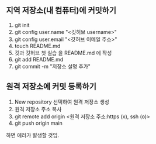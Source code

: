 


## 지역 저장소(내 컴퓨터)에 커밋하기

1. git init
2. git config user.name "<깃허브 username>"
3. git config user.email "<깃허브 이메일 주소>"
4. touch README.md
5. 깃과 깃허브 첫 실습 을 README.md 에 작성
6. git add README.md
7. git commit -m "저장소 설명 추가"

## 원격 저장소에 커밋 등록하기

1. New repository 선택하여 원격 저장소 생성
2. 원격 저장소 주소 복사
3. git remote add origin <원격 저장소 주소:https (x), ssh (o)>
4. git push origin main

하면 에러가 발생할 것임.


